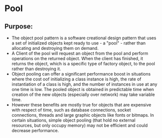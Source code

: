# Pool
## Purpose:

- The object pool pattern is a software creational
design pattern that uses a set of initialized objects kept ready to use - a
"pool" - rather than allocating and destroying them on demand.
- A Client of the pool will request an object from the pool and 
perform operations on the returned object. When the client has finished,
it returns the object, which is a specific type of factory object, to the
pool rather than destroying it.
- Object pooling can offer a significant performance boost in situations where
the cost oof initializing a class instance is high, the rate of instantiation
of a class is high, and the number of instances in use at any one time is low.
The pooled object is obtained in predictable time when creation of the new
objects (especially over network) may take variable time.
- However these benefits are mostly true for objects that are expensive
with respect of time, such as database connections, socket connections,
threads and large graphic objects like fonts or bitmaps. In certain situations,
simple object pooling (that hold no external resources, but only occupy memory)
may not be efficient and could decrease performance.
